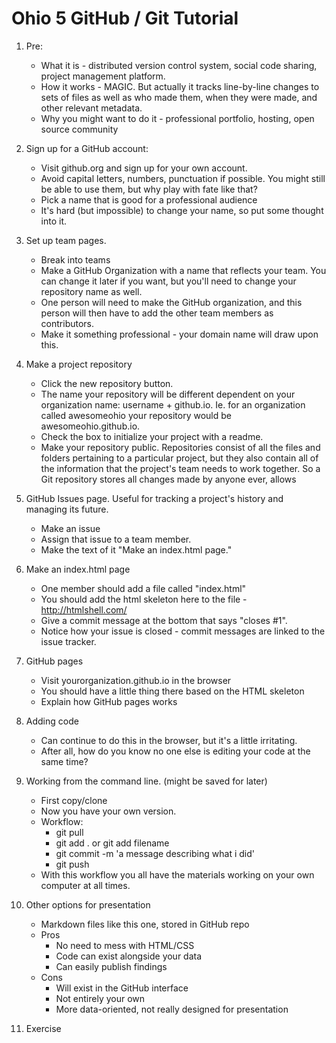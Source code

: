 # Ohio 5 GitHub / Git Tutorial

1. Pre:
	* What it is - distributed version control system, social code sharing, project management platform.
	* How it works - MAGIC. But actually it tracks line-by-line changes to sets of files as well as who made them, when they were made, and other relevant metadata.
	* Why you might want to do it - professional portfolio, hosting, open source community

2. Sign up for a GitHub account:

	* Visit github.org and sign up for your own account.
	* Avoid capital letters, numbers, punctuation if possible. You might still be able to use them, but why play with fate like that?
	* Pick a name that is good for a professional audience
	* It's hard (but impossible) to change your name, so put some thought into it.

3. Set up team pages.
	* Break into teams
	* Make a GitHub Organization with a name that reflects your team. You can change it later if you want, but you'll need to change your repository name as well.
	* One person will need to make the GitHub organization, and this person will then have to add the other team members as contributors.
	* Make it something professional - your domain name will draw upon this.

4. Make a project repository
	* Click the new repository button.
	* The name your repository will be different dependent on your organization name: username + github.io.
	Ie. for an organization called awesomeohio your repository would be awesomeohio.github.io. 
	* Check the box to initialize your project with a readme.
	* Make your repository public.
	Repositories consist of all the files and folders pertaining to a particular project, but they also contain all of the information that the project's team needs to work together. So a Git repository stores all changes made by anyone ever, allows 

5. GitHub Issues page.
	Useful for tracking a project's history and managing its future.
	* Make an issue
	* Assign that issue to a team member.
	* Make the text of it "Make an index.html page."

6. Make an index.html page
	* One member should add a file called "index.html"
	* You should add the html skeleton here to the file - http://htmlshell.com/ 
	* Give a commit message at the bottom that says "closes #1".
	* Notice how your issue is closed - commit messages are linked to the issue tracker.

7. GitHub pages
	* Visit yourorganization.github.io in the browser
	* You should have a little thing there based on the HTML skeleton
	* Explain how GitHub pages works

8. Adding code
	* Can continue to do this in the browser, but it's a little irritating.
	* After all, how do you know no one else is editing your code at the same time?

9. Working from the command line. (might be saved for later)
	* First copy/clone
	* Now you have your own version.
	* Workflow:
		* git pull
		* git add . or git add filename
		* git commit -m 'a message describing what i did'
		* git push
	* With this workflow you all have the materials working on your own computer at all times.

10. Other options for presentation
	* Markdown files like this one, stored in GitHub repo
	* Pros
		* No need to mess with HTML/CSS
		* Code can exist alongside your data
		* Can easily publish findings
	* Cons
		* Will exist in the GitHub interface
		* Not entirely your own
		* More data-oriented, not really designed for presentation

11. Exercise